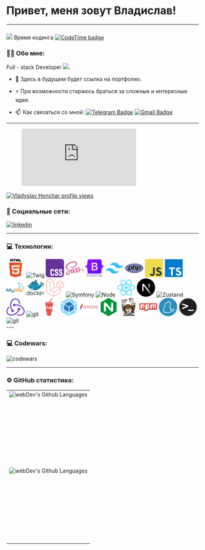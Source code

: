 # Привет, меня зовут Владислав!

---

###
<img src="https://media.giphy.com/media/WUlplcMpOCEmTGBtBW/giphy.gif" width="30px"> Время кодинга [![CodeTime badge](https://img.shields.io/endpoint?style=social&url=https%3A%2F%2Fapi.codetime.dev%2Fshield%3Fid%3D21364%26project%3D%26in%3D0)](https://codetime.dev)

### :man_technologist: Обо мне:

Full - stack Developer <img src="https://media.giphy.com/media/WUlplcMpOCEmTGBtBW/giphy.gif" width="30px">.


- :telescope: Здесь в будущем будет ссылка на портфолио.

- :zap: При возможности стараюсь браться за сложные и интересные идеи.

- :mailbox: Как связаться со
  мной: [![Telegram Badge](https://img.shields.io/badge/-ГончарВладислав-blue?style=flat&logo=Telegram&logoColor=white)](https://t.me/vlad_wo_rk) [![Gmail Badge](https://img.shields.io/badge/-Gmail-red?style=flat&logo=Gmail&logoColor=white)](mailto:vladyslav.honchar1990@gmail.com)

---
<figure><embed src="https://wakatime.com/share/@018af444-e49a-4402-8075-78608aabb723/4af55f20-5be9-4c08-a4e2-670231fd95fd.svg"></embed></figure>


[![Vladyslav Honchar profile views](https://u8views.com/api/v1/github/profiles/123368743/views/day-week-month-total-count.svg)](https://u8views.com/github/Tienam123)

### 🤝 Социальные сети:

  <div id="badges">
    <a href="www.linkedin.com/in/владислав-гончар-62157b2b3" target="_blank">
      <img src="https://cdn-icons-png.flaticon.com/512/2504/2504799.png" width="40" height="40" alt="linkedin" />
    </a>
    <!-- <a href="https://t.me/vlad_wo_rk" target="_blank">
      <img src="https://cdn-icons-png.flaticon.com/512/2111/2111646.png" width="40" height="40" alt="telegram group" />
    </a>
    <a href="https://www.youtube.com" target="_blank">
      <img src="https://cdn-icons-png.flaticon.com/512/3670/3670147.png" width="40" height="40" alt="Youtube"/>
    </a> -->
  </div>

---
### 💻 Технологии:  
<div>
<img src="https://raw.githubusercontent.com/github/explore/80688e429a7d4ef2fca1e82350fe8e3517d3494d/topics/html/html.png" alt="HTML" width="48" height="48" />
<img src="https://www.marcus-povey.co.uk/wp-content/Twig.jpg" alt="Twig" width="48" height="48" />
<img src="https://raw.githubusercontent.com/github/explore/80688e429a7d4ef2fca1e82350fe8e3517d3494d/topics/css/css.png" alt="CSS" width="48" height="48" />
<img src="https://raw.githubusercontent.com/github/explore/80688e429a7d4ef2fca1e82350fe8e3517d3494d/topics/sass/sass.png" alt="SASS" width="48" height="48" />
<img src="https://github.com/devicons/devicon/blob/master/icons/bootstrap/bootstrap-original-wordmark.svg" alt="Bootstrap" width="48" height="48" />
<img src="https://github.com/devicons/devicon/blob/master/icons/tailwindcss/tailwindcss-original.svg" alt="swagger" width="48" height="48" />

<img src="https://github.com/devicons/devicon/blob/master/icons/php/php-original.svg" alt="PHP" width="48" height="48" />
<img src="https://raw.githubusercontent.com/github/explore/80688e429a7d4ef2fca1e82350fe8e3517d3494d/topics/javascript/javascript.png" alt="JS" width="48" height="48" />
<img src="https://github.com/devicons/devicon/blob/master/icons/typescript/typescript-original.svg" alt="Typescript" width="48" height="48" />


<img src="https://github.com/devicons/devicon/blob/master/icons/mysql/mysql-original-wordmark.svg" alt="MYSQL" width="48" height="48" />
<img src="https://github.com/devicons/devicon/blob/master/icons/docker/docker-original-wordmark.svg" alt="Docker" width="48" height="48" />


<img src="https://github.com/devicons/devicon/blob/master/icons/laravel/laravel-line.svg" alt="Laravel" width="48" height="48" />
<img src="https://cdn.jsdelivr.net/gh/devicons/devicon@latest/icons/symfony/symfony-original.svg" alt="Symfony" width="48" height="48" />
<img src="https://cdn.jsdelivr.net/gh/devicons/devicon@latest/icons/nodejs/nodejs-original.svg" alt="Node" width="48" height="48" />
<img src="https://github.com/devicons/devicon/blob/master/icons/react/react-original.svg" alt="React" width="48" height="48" />
<img src="https://github.com/devicons/devicon/blob/master/icons/nextjs/nextjs-original.svg" alt="Next" width="48" height="48" />


<img src="https://user-images.githubusercontent.com/958486/218346783-72be5ae3-b953-4dd7-b239-788a882fdad6.svg" alt="Zustand" width="48" height="48" />
<img src="https://github.com/devicons/devicon/blob/master/icons/redux/redux-original.svg" alt="Redux" width="48" height="48" />


<img src="https://seeklogo.com/images/R/react-query-logo-1340EA4CE9-seeklogo.com.png" alt="git" width="48" height="48" />

<img src="https://raw.githubusercontent.com/devicons/devicon/1119b9f84c0290e0f0b38982099a2bd027a48bf1/icons/gulp/gulp-plain.svg" alt="GULP" width="48" height="48" />
<img src="https://raw.githubusercontent.com/devicons/devicon/1119b9f84c0290e0f0b38982099a2bd027a48bf1/icons/webpack/webpack-original.svg" alt="Webpack" width="48" height="48" />


<img src="https://github.com/devicons/devicon/blob/master/icons/apache/apache-original-wordmark.svg" alt="apache" width="48" height="48" />
<img src="https://github.com/devicons/devicon/blob/master/icons/nginx/nginx-original.svg" alt="nginx" width="48" height="48" />
<img src="https://github.com/devicons/devicon/blob/master/icons/composer/composer-original.svg" alt="Composer" width="48" height="48" />
<img src="https://github.com/devicons/devicon/blob/master/icons/npm/npm-original-wordmark.svg" alt="npm" width="48" height="48" />
<img src="https://github.com/devicons/devicon/blob/master/icons/yarn/yarn-original.svg" alt="yarn" width="48" height="48" />  
<img src="https://raw.githubusercontent.com/github/explore/80688e429a7d4ef2fca1e82350fe8e3517d3494d/topics/terminal/terminal.png" alt="Terminal" width="48" height="48" />
<img src="https://cdn.jsdelivr.net/gh/devicons/devicon/icons/git/git-original.svg" alt="git" width="48" height="48" />
</div>
---

### 💻 Codewars:

![codewars](https://www.codewars.com/users/Tienam123/badges/large)

---

### ⚙️ GitHub статистика:

<table>
  <tr>
    <td>
      <img height="195px" align="left" alt="webDev's Github Languages" src="https://github-readme-stats-sigma-five.vercel.app/api/top-langs/?username=Tienam123&layout=compact&theme=vision-friendly-dark" />
    </td>
  </tr>
  <tr>
     <td>
      <img height="195px" align="left" alt="webDev's Github Languages" src="https://github-readme-stats.vercel.app/api?username=Tienam123&show_icons=true&theme=vision-friendly-dark" />
    </td>
  </tr>
</table>

